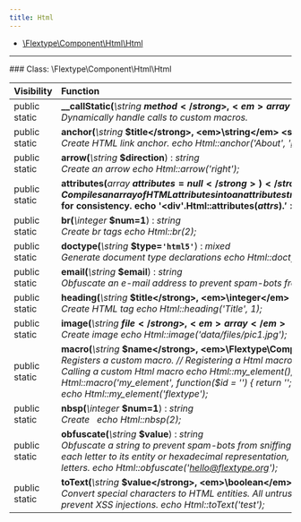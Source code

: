 ```yaml
---
title: Html
---
```


- [\Flextype\Component\Html\Html](#class-flextypecomponenthtmlhtml)

<hr /><a id="class-flextypecomponenthtmlhtml"></a>
### Class: \Flextype\Component\Html\Html

| Visibility | Function |
|:-----------|:---------|
| public static | <strong>__callStatic(</strong><em>\string</em> <strong>$method</strong>, <em>array</em> <strong>$parameters</strong>)</strong> : <em>mixed</em><br /><em>Dynamically handle calls to custom macros.</em> |
| public static | <strong>anchor(</strong><em>\string</em> <strong>$title</strong>, <em>\string</em> <strong>$url=`''`</strong>, <em>array</em> <strong>$attributes=null</strong>)</strong> : <em>string</em><br /><em>Create HTML link anchor. echo Html::anchor('About', 'http://sitename.com/about');</em> |
| public static | <strong>arrow(</strong><em>\string</em> <strong>$direction</strong>)</strong> : <em>string</em><br /><em>Create an arrow echo Html::arrow('right');</em> |
| public static | <strong>attributes(</strong><em>array</em> <strong>$attributes=null</strong>)</strong> : <em>string</em><br /><em>Compiles an array of HTML attributes into an attribute string. Attributes will be sorted using Html::$attribute_order for consistency. echo '<div'.Html::attributes($attrs).'>'.$content.'</div>';</em> |
| public static | <strong>br(</strong><em>\integer</em> <strong>$num=1</strong>)</strong> : <em>string</em><br /><em>Create br tags echo Html::br(2);</em> |
| public static | <strong>doctype(</strong><em>\string</em> <strong>$type=`'html5'`</strong>)</strong> : <em>mixed</em><br /><em>Generate document type declarations echo Html::doctype('html5');</em> |
| public static | <strong>email(</strong><em>\string</em> <strong>$email</strong>)</strong> : <em>string</em><br /><em>Obfuscate an e-mail address to prevent spam-bots from sniffing it. echo Html::email('hello@flextype.org');</em> |
| public static | <strong>heading(</strong><em>\string</em> <strong>$title</strong>, <em>\integer</em> <strong>$h=1</strong>, <em>array</em> <strong>$attributes=null</strong>)</strong> : <em>string</em><br /><em>Create HTML <h> tag echo Html::heading('Title', 1);</em> |
| public static | <strong>image(</strong><em>\string</em> <strong>$file</strong>, <em>array</em> <strong>$attributes=null</strong>)</strong> : <em>string</em><br /><em>Create image echo Html::image('data/files/pic1.jpg');</em> |
| public static | <strong>macro(</strong><em>\string</em> <strong>$name</strong>, <em>\Flextype\Component\Html\Closure</em> <strong>$macro</strong>)</strong> : <em>void</em><br /><em>Registers a custom macro. // Registering a Html macro Html::macro('my_element', function() { return '<element id="flextype">'; }); // Calling a custom Html macro echo Html::my_element(); // Registering a Html macro with parameters Html::macro('my_element', function($id = '') { return '<element id="'.$id.'">'; }); // Calling a custom Html macro with parameters echo Html::my_element('flextype');</em> |
| public static | <strong>nbsp(</strong><em>\integer</em> <strong>$num=1</strong>)</strong> : <em>string</em><br /><em>Create &nbsp; echo Html::nbsp(2);</em> |
| public static | <strong>obfuscate(</strong><em>\string</em> <strong>$value</strong>)</strong> : <em>string</em><br /><em>Obfuscate a string to prevent spam-bots from sniffing it. This method obfuscate the value, randomly convert each letter to its entity or hexadecimal representation, keeping a bot from sniffing the randomly obfuscated letters. echo Html::obfuscate('hello@flextype.org');</em> |
| public static | <strong>toText(</strong><em>\string</em> <strong>$value</strong>, <em>\boolean</em> <strong>$double_encode=true</strong>)</strong> : <em>string</em><br /><em>Convert special characters to HTML entities. All untrusted content should be passed through this method to prevent XSS injections. echo Html::toText('test');</em> |
